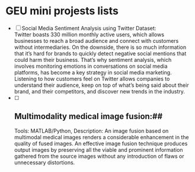 # GEU mini projests lists
- [ ] Social Media Sentiment Analysis using Twitter Dataset:<br>
  Twitter boasts 330 million monthly active users, which allows businesses to reach a broad audience and connect with customers without intermediaries. On the downside, there is so much information that it’s hard for brands to quickly detect negative social mentions that could harm their business.
That’s why sentiment analysis, which involves monitoring emotions in conversations on social media platforms, has become a key strategy in social media marketing.
Listening to how customers feel on Twitter allows companies to understand their audience, keep on top of what’s being said about their brand, and their competitors, and discover new trends in the industry.
- [ ] ## Multimodality medical image fusion:##<br>
  Tools: MATLAB/Python, Description: An image fusion based on multimodal medical images renders a considerable enhancement in the quality of fused images. An effective image fusion technique produces output images by preserving all the viable and prominent information gathered from the source images without any introduction of flaws or unnecessary distortions.
